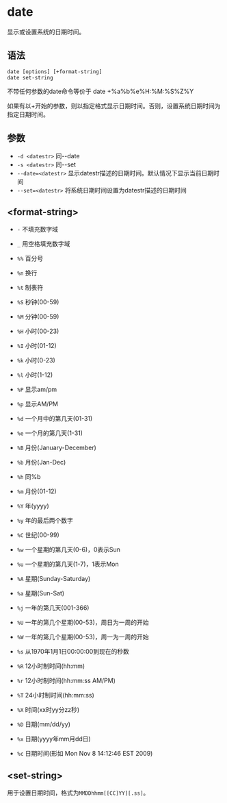 # date
显示或设置系统的日期时间。

## 语法
`date [options] [+format-string]`  
`date set-string`

不带任何参数的date命令等价于 date +%a%b%e%H:%M:%S%Z%Y

如果有以+开始的参数，则以指定格式显示日期时间。否则，设置系统日期时间为指定日期时间。

## 参数
- `-d <datestr>` 同--date
- `-s <datestr>` 同--set
- `--date=<datestr>` 显示datestr描述的日期时间。默认情况下显示当前日期时间
- `--set=<datestr>` 将系统日期时间设置为datestr描述的日期时间

## \<format-string\>
- `-` 不填充数字域
- `_` 用空格填充数字域

- `%%` 百分号
- `%n` 换行
- `%t` 制表符

- `%S` 秒钟(00-59)

- `%M` 分钟(00-59)

- `%H` 小时(00-23)
- `%I` 小时(01-12)
- `%k` 小时(0-23)
- `%l` 小时(1-12)

- `%P` 显示am/pm
- `%p` 显示AM/PM

- `%d` 一个月中的第几天(01-31)
- `%e` 一个月的第几天(1-31)

- `%B` 月份(January-December)
- `%b` 月份(Jan-Dec)
- `%h` 同%b
- `%m` 月份(01-12)

- `%Y` 年(yyyy)
- `%y` 年的最后两个数字

- `%C` 世纪(00-99)

- `%w` 一个星期的第几天(0-6)，0表示Sun
- `%u` 一个星期的第几天(1-7)，1表示Mon
- `%A` 星期(Sunday-Saturday)
- `%a` 星期(Sun-Sat)

- `%j` 一年的第几天(001-366)
- `%U` 一年的第几个星期(00-53)，周日为一周的开始
- `%W` 一年的第几个星期(00-53)，周一为一周的开始
- `%s` 从1970年1月1日00:00:00到现在的秒数

- `%R` 12小时制时间(hh:mm)
- `%r` 12小时制时间(hh:mm:ss AM/PM)
- `%T` 24小时制时间(hh:mm:ss)
- `%X` 时间(xx时yy分zz秒)

- `%D` 日期(mm/dd/yy)
- `%x` 日期(yyyy年mm月dd日)

- `%c` 日期时间(形如 Mon Nov 8 14:12:46 EST 2009)

## \<set-string\>
用于设置日期时间，格式为`MMDDhhmm[[CC]YY][.ss]`。
